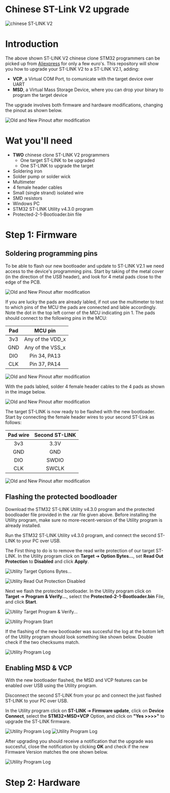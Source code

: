 # Chinese ST-Link V2 upgrade

![chinese ST-LINK V2](Images\chinese_ST-Link_V2.jpeg)

# Introduction

The above shown ST-LINK V2 chinese clone STM32 programmers can be picked up from [Aliexpress](https://nl.aliexpress.com/wholesale?SearchText=stlink+v2) for only a few euro's. This repository will show you how to upgrade your ST-LINK V2 to a ST-LINK V2.1, adding:

* **VCP**, a Virtual COM Port, to comunicate with the target device over UART
* **MSD**, a Virtual Mass Storage Device, where you can drop your binary to program the target device

The upgrade involves both firmware and hardware modifications, changing the pinout as shown below.

![Old and New Pinout after modification](Images\Old_and_New_Pinouts.png)

# Wat you'll need

* **TWO** chinese clone ST-LINK V2 programmers
  * One target ST-LINK to be upgraded
  * One ST-LINK to upgrade the target
* Soldering iron
* Solder pump or solder wick
* Multimeter
* 4 female header cables
* Small (single strand) isolated wire
* SMD resistors
* Windows PC
* STM32 ST-LINK Utility v4.3.0 program
* Protected-2-1-Bootloader.bin file

# Step 1: Firmware

## Soldering programming pins

To be able to flash our new bootloader and update to ST-LINK V2.1 we need access to the device's programming pins. Start by taking of the metal cover (in the direction of the USB header), and look for 4 metal pads close to the edge of the PCB. 

![Old and New Pinout after modification](Images\PCB_Programing_Pins.png)

If you are lucky the pads are already labled, if not use the multimeter to test to which pins of the MCU the pads are connected and lable accordingly. Note the dot in the top left corner of the MCU indicating pin 1. The pads should connect to the following pins in the MCU:

| Pad | MCU pin          |
|:---:|:----------------:|
| 3v3 | Any of the VDD_x |
| GND | Any of the VSS_x |
| DIO | Pin 34, PA13     |
| CLK | Pin 37, PA14     |


![Old and New Pinout after modification](Images\STM32F103xx_Pinout.png)

With the pads labled, solder 4 female header cables to the 4 pads as shown in the image below.

![Old and New Pinout after modification](Images\PCB_Programing_Wires.jpeg)

The target ST-LINK is now ready to be flashed with the new bootloader. Start by connecting the female header wires to your second ST-Link as follows:

| Pad wire | Second ST-LINK   |
|:--------:|:----------------:|
| 3v3      | 3.3V             |
| GND      | GND              |
| DIO      | SWDIO            |
| CLK      | SWCLK            |

![Old and New Pinout after modification](Images\PCB_Programing_Wires_Connected.jpeg)

## Flashing the protected boodloader

Download the STM32 ST-LINK Utility v4.3.0 program and the protected boodloader file provided in the .rar file given above. Before installing the Utility program, make sure no more-recent-version of the Utility program is already installed.

Run the STM32 ST-LINK Utility v4.3.0 program, and connect the second ST-LINK to your PC over USB. 

The First thing to do is to remove the read write protection of our target ST-LINK. In the Utility program click on **Target** ➔ **Option Bytes...**, set **Read Out Protection** to **Disabled** and click **Apply**.

![Utility Target Options Bytes...](Images\Utility_Target_OptionBytes.png)

![Utility Read Out Protection Disabled](Images\Utility_ReadOutProtection_Disabled.png)

Next we flash the protected bootloader. In the Utility program click on **Target** ➔ **Program & Verify...**, select the **Protected-2-1-Bootloader.bin** File, and click **Start**.

![Utility Target Program & Verify...](Images\Utility_Target_Program&Verify.png)

![Utility Program Start](Images\Utility_Program_Start.png)

If the flashing of the new bootloader was succesful the log at the botom left of the Utility program should look something like shown below. Double check if the two checksums match.

![Utility Program Log](Images\Utility_Program_Log.png)

## Enabling MSD & VCP

With the new bootloader flashed, the MSD and VCP features can be enabled over USB using the Utility program.

Disconnect the second ST-LINK from your pc and connect the just flashed ST-LINK to your PC over USB.

In the Utility program click on **ST-LINK** ➔ **Firmware update**, click on **Device Connect**, select the **STM32+MSD+VCP** Option, and click on **"Yes >>>>"** to upgrade the ST-LINK firmware.

![Utility Program Log](Images\Utility_ST-LINK_FirmwareUpdate.png)
![Utility Program Log](Images\Utility_ST-LINK_DeviceConnect_2.png)

After upgrading you should receive a notification that the upgrade was succesful, close the notification by clicking **OK** and check if the new Firmware Version matches the one shown below.

![Utility Program Log](Images\Utility_ST-LINK_FirmwareVersion.png)

# Step 2: Hardware

